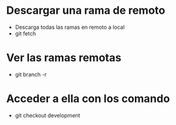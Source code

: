 # Descargar una rama de remoto

- Descarga todas las ramas en remoto a local
- git fetch

# Ver las ramas remotas
- git branch -r

# Acceder a ella con los comando
- git checkout development
